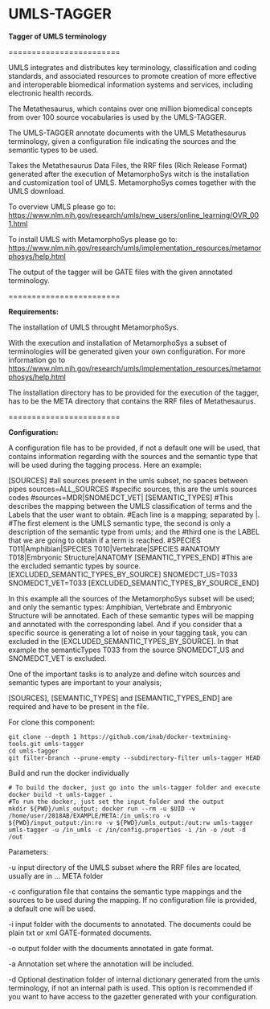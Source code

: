 UMLS-TAGGER
========================

<b>Tagger of UMLS terminology</b>   

========================

UMLS integrates and distributes key terminology, classification and coding standards, and associated resources to promote creation of more effective and interoperable biomedical information systems and services, including electronic health records. 

The Metathesaurus, which contains over one million biomedical concepts from over 100 source vocabularies is used by the UMLS-TAGGER.

The UMLS-TAGGER annotate documents with the UMLS Metathesaurus terminology, given a configuration file indicating the sources and the semantic types to be used.  

Takes the Metathesaurus Data Files, the RRF files (Rich Release Format) generated after the execution of MetamorphoSys witch is the installation and customization tool of UMLS.
MetamorphoSys comes together with the UMLS download.

To overview UMLS please go to: 
https://www.nlm.nih.gov/research/umls/new_users/online_learning/OVR_001.html 

To install UMLS with MetamorphoSys please go to: 
https://www.nlm.nih.gov/research/umls/implementation_resources/metamorphosys/help.html

The output of the tagger will be GATE files with the given annotated terminology. 

========================

<b>Requirements:</b>

The installation of UMLS throught MetamorphoSys.   

With the execution and installation of MetamorphoSys a subset of terminologies will be generated given your own configuration.  For more information go to https://www.nlm.nih.gov/research/umls/implementation_resources/metamorphosys/help.html

The installation directory has to be provided for the execution of the tagger, has to be the META directory that contains the RRF files of Metathesaurus.

========================

<b>Configuration:</b>

A configuration file has to be provided, if not a default one will be used, that contains information regarding with the sources and the semantic type that will be used during the tagging process.
Here an example:

[SOURCES]
#all sources present in the umls subset, no spaces between pipes
sources=ALL_SOURCES
#specific sources, this are the umls sources codes
#sources=MDR|SNOMEDCT_VET|
[SEMANTIC_TYPES]
#This describes the mapping between the UMLS classification of terms and the Labels that the user want to obtain.
#Each line is a mapping; separated by |.
#The first element is the UMLS semantic type, the second is only a description of the semantic type from umls; and the 
#third one is the LABEL that we are going to obtain if a term is reached.
#SPECIES
T011|Amphibian|SPECIES
T010|Vertebrate|SPECIES
#ANATOMY
T018|Embryonic Structure|ANATOMY
[SEMANTIC_TYPES_END]
#This are the excluded semantic types by source.
[EXCLUDED_SEMANTIC_TYPES_BY_SOURCE]
SNOMEDCT_US=T033
SNOMEDCT_VET=T033
[EXCLUDED_SEMANTIC_TYPES_BY_SOURCE_END]

In this example all the sources of the MetamorphoSys subset will be used; and only the semantic types:  Amphibian, Vertebrate and Embryonic Structure will be annotated.  Each of these semantic types will 
be mapping and annotated with the corresponding label.  And if you consider that a specific source is generating a lot of noise in your tagging task, you can excluded in the [EXCLUDED_SEMANTIC_TYPES_BY_SOURCE].
In that example the semanticTypes T033 from the source SNOMEDCT_US and SNOMEDCT_VET is excluded.

One of the important tasks is to analyze and define witch sources and semantic types are important to your analysis;  

[SOURCES], [SEMANTIC_TYPES] and [SEMANTIC_TYPES_END] are required and have to be present in the file.

For clone this component:

	git clone --depth 1 https://github.com/inab/docker-textmining-tools.git umls-tagger
	cd umls-tagger
	git filter-branch --prune-empty --subdirectory-filter umls-tagger HEAD
 
Build and run the docker individually

	# To build the docker, just go into the umls-tagger folder and execute
	docker build -t umls-tagger .
	#To run the docker, just set the input_folder and the output
	mkdir ${PWD}/umls_output; docker run --rm -u $UID -v /home/user/2018AB/EXAMPLE/META:/in_umls:ro -v ${PWD}/input_output:/in:ro -v ${PWD}/umls_output:/out:rw umls-tagger umls-tagger -u /in_umls -c /in/config.properties -i /in -o /out -d /out
		
Parameters:
<p>
-u input directory of the UMLS subset where the RRF files are located,  usually are in ... META folder
</p>
<p>
-c configuration file that contains the semantic type mappings and the sources to be used during the mapping.  If no configuration file is provided, a default one will be used.
</p>
<p>
-i input folder with the documents to annotated. The documents could be plain txt or xml GATE-formated documents.
</p>
<p>
-o output folder with the documents annotated in gate format.
</p>
<p>
-a Annotation set where the annotation will be included.
</p>
<p>
-d Optional destination folder of internal dictionary generated from the umls terminology, if not an internal path is used. This option is recommended if you want to have access to the gazetter generated with your configuration. 
</p>


		
		
